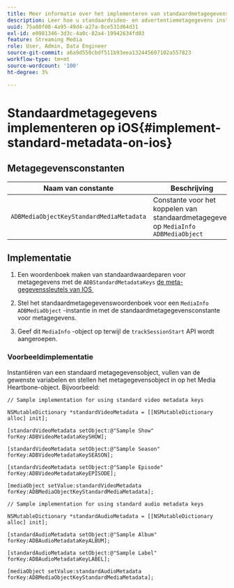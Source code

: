 ```yaml
---
title: Meer informatie over het implementeren van standaardmetagegevens op iOS
description: Leer hoe u standaardvideo- en advertentiemetagegevens instelt die moeten worden verzonden met trackingoproepen op iOS.
uuid: 75a80f08-4a95-49d4-a27a-8ce531d64d31
exl-id: e0981346-3d3c-4a0c-82a4-19942634fd03
feature: Streaming Media
role: User, Admin, Data Engineer
source-git-commit: a6a9d550cbdf511b93eea132445607102a557823
workflow-type: tm+mt
source-wordcount: '100'
ht-degree: 3%

---
```


# Standaardmetagegevens implementeren op iOS{#implement-standard-metadata-on-ios}

## Metagegevensconstanten

| Naam van constante | Beschrijving   |
|---|---|
| `ADBMediaObjectKeyStandardMediaMetadata` | Constante voor het koppelen van standaardmetagegevens op `MediaInfo ADBMediaObject` |

## Implementatie

1. Een woordenboek maken van standaardwaardeparen voor metagegevens met de `ADBStandardMetadataKeys`
   [&#x200B; de meta-gegevenssleutels van IOS &#x200B;](/help/use-cases/track-av-playback/impl-std-metadata/ios-metadata-keys.md)

1. Stel het standaardmetagegevenswoordenboek voor een `MediaInfo` `ADBMediaObject` -instantie in met de standaardmetagegevensconstante voor metagegevens.

1. Geef dit `MediaInfo` -object op terwijl de `trackSessionStart` API wordt aangeroepen.

### Voorbeeldimplementatie

Instantiëren van een standaard metagegevensobject, vullen van de gewenste variabelen en stellen het metagegevensobject in op het Media Heartbone-object. Bijvoorbeeld:

```
// Sample implementation for using standard video metadata keys 
 
NSMutableDictionary *standardVideoMetadata = [[NSMutableDictionary alloc] init]; 
 
[standardVideoMetadata setObject:@"Sample Show" forKey:ADBVideoMetadataKeySHOW]; 
 
[standardVideoMetadata setObject:@"Sample Season" forKey:ADBVideoMetadataKeySEASON]; 
 
[standardVideoMetadata setObject:@"Sample Episode" forKey:ADBVideoMetadataKeyEPISODE]; 
 
[mediaObject setValue:standardVideoMetadata forKey:ADBMediaObjectKeyStandardMediaMetadata];
```

```
// Sample implementation for using standard audio metadata keys 
 
NSMutableDictionary *standardAudioMetadata = [[NSMutableDictionary alloc] init];  
 
[standardAudioMetadata setObject:@"Sample Album"   forKey:ADBAudioMetadataKeyALBUM];  
 
[standardAudioMetadata setObject:@"Sample Label"   forKey:ADBAudioMetadataKeyLABEL]; 
 
[mediaObject setValue:standardAudioMetadata   forKey:ADBMediaObjectKeyStandardMediaMetadata];
```

